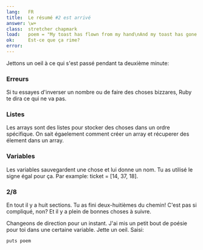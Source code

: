 ```yaml
---
lang:   FR
title:  Le résumé #2 est arrivé
answer: \w+
class:  stretcher chapmark
load:   poem = "My toast has flown from my hand\nAnd my toast has gone to the moon.\nBut when I saw it on television,\nPlanting our flag on Halley's comet,\nMore still did I want to eat it.\n"
ok:     Est-ce que ça rime?
error:
---
```


Jettons un oeil à ce qui s'est passé pendant ta deuxième minute:

### Erreurs
Si tu essayes d'inverser un nombre ou de faire des choses bizzares, Ruby
te dira ce qui ne va pas.

### Listes
Les arrays sont des listes pour stocker des choses dans un ordre
spécifique. On sait égaelement comment créer un array et récuperer des
élement dans un array.

### Variables
Les variables sauvegardent une chose et lui donne un nom. Tu as utilisé
le signe égal pour ça. Par example: ticket = [14, 37, 18].

### 2/8
En tout il y a huit sections. Tu as fini deux-huitièmes du chemin! C'est
pas si compliqué, non? Et il y a plein de bonnes choses à suivre.

Changeons de direction pour un instant. J'ai mis un petit bout de poésie
pour toi dans une certaine variable.
Jette un oeil. Saisi:

    puts poem
